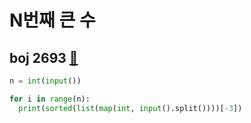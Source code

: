 # N번째 큰 수

## boj 2693 [:link:](https://www.acmicpc.net/problem/2693)

```py
n = int(input())

for i in range(n):
  print(sorted(list(map(int, input().split())))[-3])
```